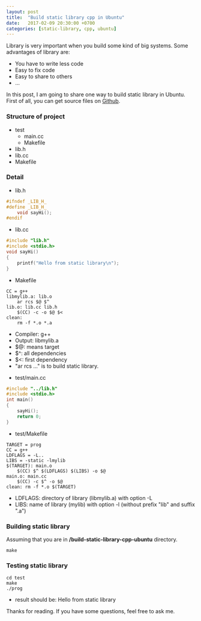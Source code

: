 ```yaml
---
layout: post
title:  "Build static library cpp in Ubuntu"
date:   2017-02-09 20:30:00 +0700
categories: [static-library, cpp, ubuntu]
---
```


Library is very important when you build some kind of big systems. Some advantages of library are:

+ You have to write less code
+ Easy to fix code
+ Easy to share to others
+ ...
 
In this post, I am going to share one way to build static library in Ubuntu. First of all, you can get source files on [Github](https://github.com/phamvanlam/stack-problems/tree/master/build-static-library-cpp-ubuntu).

### Structure of project

+ test
  - main.cc
  - Makefile
+ lib.h
+ lib.cc
+ Makefile
 
### Detail
 
+ lib.h
   
```cpp
#ifndef _LIB_H_
#define _LIB_H_
	void sayHi();
#endif
```
   
+ lib.cc
 
```cpp
#include "lib.h"
#include <stdio.h>
void sayHi()
{
	printf("Hello from static library\n");
}
```
 
+ Makefile
 
```make
CC = g++
libmylib.a: lib.o
	ar rcs $@ $^
lib.o: lib.cc lib.h
	$(CC) -c -o $@ $<
clean:
	rm -f *.o *.a
```

  - Compiler: g++
  - Output: libmylib.a
  - $@: means target
  - $^: all dependencies
  - $<: first dependency
  - "ar rcs ..." is to build static library.
   
+ test/main.cc
 
```cpp
#include "../lib.h"
#include <stdio.h>
int main()
{
	sayHi();
	return 0;
}
```
   
+ test/Makefile

```make
TARGET = prog
CC = g++
LDFLAGS = -L..
LIBS = -static -lmylib
$(TARGET): main.o 
	$(CC) $^ $(LDFLAGS) $(LIBS) -o $@
main.o: main.cc 
	$(CC) -c $^ -o $@ 
clean: rm -f *.o $(TARGET)
```
 - LDFLAGS: directory of library (libmylib.a) with option -L
 - LIBS: name of library (mylib) with option -l (without prefix "lib" and suffix ".a")

### Building static library

Assuming that you are in **/build-static-library-cpp-ubuntu** directory.

```
make
```

### Testing static library

```
cd test
make
./prog
```

  - result should be: Hello from static library

Thanks for reading. If you have some questions, feel free to ask me. 

